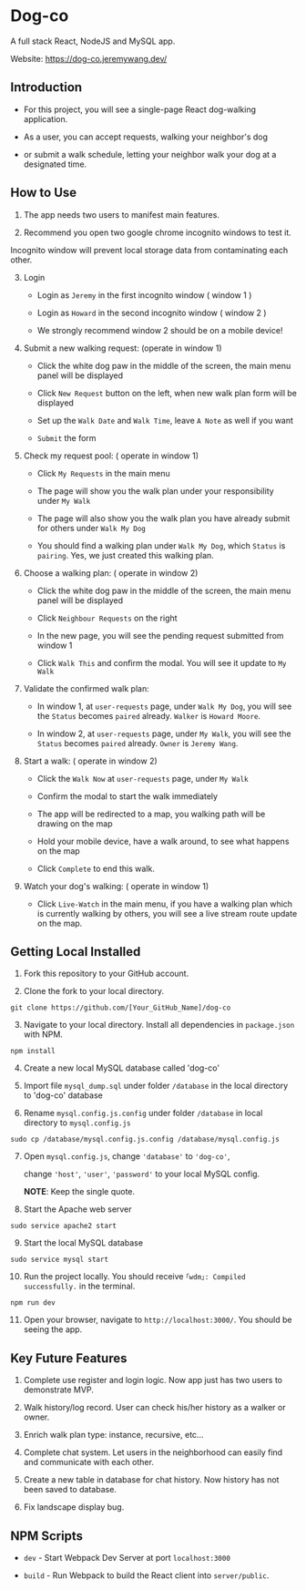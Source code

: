 
  

  

  

# Dog-co

  

  

  

  

A full stack React, NodeJS and MySQL app.</br>

  

  

  

Website: https://dog-co.jeremywang.dev/

  

  

  

## Introduction

  

  

  

  

- For this project, you will see a single-page React dog-walking application.

  

  

  

- As a user, you can accept requests, walking your neighbor's dog

  

  

  

- or submit a walk schedule, letting your neighbor walk your dog at a designated time.

  

  

  

  

## How to Use

  

  

  

1. The app needs two users to manifest main features.

  

  

  

2. Recommend you open two google chrome incognito windows to test it.</br>

  

Incognito window will prevent local storage data from contaminating each other.

  

  

  

3. Login

  

	- Login as `Jeremy` in the first incognito window ( window 1 )

	- Login as `Howard` in the second incognito window ( window 2 )

	- We strongly recommend window 2 should be on a mobile device!

  

  

  

4. Submit a new walking request: (operate in window 1)

  

  

	- Click the white dog paw in the middle of the screen, the main menu panel will be displayed

	  

	  

	- Click `New Request` button on the left, when new walk plan form will be displayed

	  

	- Set up the `Walk Date` and `Walk Time`, leave `A Note` as well if you want

  

  

	-  `Submit` the form

  

  

  

5. Check my request pool: ( operate in window 1)

  

  

	- Click `My Requests` in the main menu

	  

	  

	- The page will show you the walk plan under your responsibility under `My Walk`

	  

	  

	- The page will also show you the walk plan you have already submit for others under `Walk My Dog`

  

  

	- You should find a walking plan under `Walk My Dog`, which `Status` is `pairing`. Yes, we just created this walking plan.

  

  

  

6. Choose a walking plan: ( operate in window 2)

  

  

	- Click the white dog paw in the middle of the screen, the main menu panel will be displayed

	  

	  

	- Click `Neighbour Requests` on the right

	  

	  

	- In the new page, you will see the pending request submitted from window 1

  

  

	- Click `Walk This` and confirm the modal. You will see it update to `My Walk`

  

  

  

7. Validate the confirmed walk plan:

  

  

	- In window 1, at `user-requests` page, under `Walk My Dog`, you will see the `Status` becomes `paired` already. `Walker` is `Howard Moore`.

	  

	  

	- In window 2, at `user-requests` page, under `My Walk`, you will see the `Status` becomes `paired` already. `Owner` is `Jeremy Wang`.

  

  

8. Start a walk: ( operate in window 2)

  

  

	- Click the `Walk Now` at `user-requests` page, under `My Walk`

	  

	- Confirm the modal to start the walk immediately

	  

	  

	- The app will be redirected to a map, you walking path will be drawing on the map

	  

	  

	- Hold your mobile device, have a walk around, to see what happens on the map

  

  

	- Click `Complete` to end this walk.

  

  

  

9. Watch your dog's walking: ( operate in window 1)

  

  

	- Click `Live-Watch` in the main menu, if you have a walking plan which is currently walking by others, you will see a live stream route update on the map.

  

  

  

  

  

## Getting Local Installed

  

  

  

  

1. Fork this repository to your GitHub account.

  

  

  

2. Clone the fork to your local directory.

  

  

  

```
git clone https://github.com/[Your_GitHub_Name]/dog-co
```

  

  

  

3. Navigate to your local directory. Install all dependencies in `package.json` with NPM.

  

  

  

```
npm install
```

  

  

  

4. Create a new local MySQL database called 'dog-co'

  

  

  

  

5. Import file `mysql_dump.sql` under folder `/database` in the local directory to 'dog-co' database

  

  

  

  

6. Rename `mysql.config.js.config` under folder `/database` in local directory to `mysql.config.js`

  

  

  

```
sudo cp /database/mysql.config.js.config /database/mysql.config.js
```

  

  

  

7. Open `mysql.config.js`, change `'database'` to `'dog-co'`, </br>

  

    change `'host'`, `'user'`, `'password'` to your local MySQL config. </br>

   **NOTE**: Keep the single quote.

  

  

8. Start the Apache web server

  

  

  

```
sudo service apache2 start
```

  

  

  

9. Start the local MySQL database

  

  

```
sudo service mysql start
```

  

10. Run the project locally. You should receive `｢wdm｣: Compiled successfully.` in the terminal.

  

  

```
npm run dev
```

  

  

  

11. Open your browser, navigate to `http://localhost:3000/`. You should be seeing the app.

  

  

  

## Key Future Features

  

  

1. Complete use register and login logic. Now app just has two users to demonstrate MVP.

  

  

2. Walk history/log record. User can check his/her history as a walker or owner.

  

  

3. Enrich walk plan type: instance, recursive, etc...

  

  

4. Complete chat system. Let users in the neighborhood can easily find and communicate with each other.

  

  

5. Create a new table in database for chat history. Now history has not been saved to database.

  

  

6. Fix landscape display bug.

  

  

  

## NPM Scripts

  

  

  

  

-  `dev` - Start Webpack Dev Server at port `localhost:3000`

  

  

  

-  `build` - Run Webpack to build the React client into `server/public`.